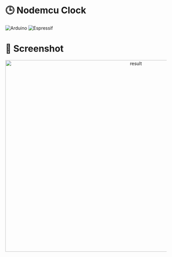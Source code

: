 # 🕒 Nodemcu Clock
![Arduino](https://img.shields.io/badge/-Arduino-00979D?style=for-the-badge&logo=Arduino&logoColor=white)
![Espressif](https://img.shields.io/badge/espressif-E7352C.svg?style=for-the-badge&logo=espressif&logoColor=white)

# 📸 Screenshot
<div align="center"> 
  <img alt="result" src="https://github.com/FurkanTRN/NodemcuLCDClock/assets/61389047/b4799f70-d9cd-428a-87b0-9fc5d9dbe3df" width="800" height="600"/>
</div>
